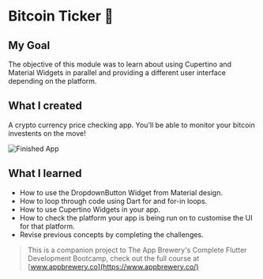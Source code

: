 # Bitcoin Ticker 🤑

## My Goal

The objective of this module was to learn about using Cupertino and Material Widgets in parallel and providing a different user interface depending on the platform.


## What I created

A crypto currency price checking app. 
You'll be able to monitor 
your bitcoin investents on the move!

![Finished App](https://github.com/londonappbrewery/Images/blob/master/bitcoin-flutter-demo.gif)

## What I learned

- How to use the DropdownButton Widget from Material design.
- How to loop through code using Dart for and for-in loops.
- How to use Cupertino Widgets in your app.
- How to check the platform your app is being run on to customise the UI for that platform.
- Revise previous concepts by completing the challenges.


>This is a companion project to The App Brewery's Complete Flutter Development Bootcamp, check out the full course at [www.appbrewery.co](https://www.appbrewery.co/)

